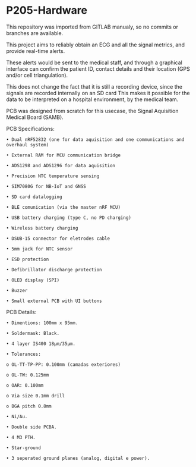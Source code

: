 # P205-Hardware
This repository was imported from GITLAB manualy, so no commits or branches are available.


This project aims to reliably obtain an ECG and all the signal metrics, and provide real-time alerts. 


These alerts would be sent to the medical staff, and through a graphical interface can confirm the patient ID, contact details and their location (GPS and/or cell triangulation). 


This does not change the fact that it is still a recording device, since the signals are recorded internally on an SD card 
This makes it possible for the data to be interpreted on a hospital environment, by the medical team.


PCB was designed from scratch for this usecase, the Signal Aquisition Medical Board (SAMB).


PCB Specifications:

	• Dual nRF52832 (one for data aquisition and one communications and overhaul system)

	• External RAM for MCU communication bridge

	• ADS1298 and ADS1296 for data aquisition

	• Precision NTC temperature sensing

	• SIM7080G for NB-IoT and GNSS 

	• SD card datalogging

	• BLE comunication (via the master nRF MCU)

	• USB battery charging (type C, no PD charging)

	• Wireless battery charging

	• DSUB-15 connector for eletrodes cable

	• 5mm jack for NTC sensor

	• ESD protection

	• Defibrillator discharge protection

	• OLED display (SPI)

	• Buzzer

	• Small external PCB with UI buttons


PCB Details:

	• Dimentions: 100mm x 95mm.

	• Soldermask: Black.

	• 4 layer IS400 18µm/35µm.

	• Tolerances:

	o OL-TT-TP-PP: 0.100mm (camadas exteriores)

	o OL‐TW: 0.125mm

	o OAR: 0.100mm

	o Via size 0.1mm drill

	o BGA pitch 0.8mm

	• Ni/Au.

	• Double side PCBA.

	• 4 M3 PTH.

	• Star-ground

	• 3 seperated ground planes (analog, digital e power).
